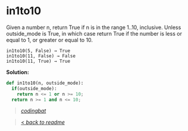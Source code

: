 # in1to10

Given a number n, return True if n is in the range 1..10, inclusive. Unless outside_mode is True, in which case return True if the number is less or equal to 1, or greater or equal to 10.

```
in1to10(5, False) → True
in1to10(11, False) → False
in1to10(11, True) → True
```

**Solution:**

```python
def in1to10(n, outside_mode):
  if(outside_mode):
    return n <= 1 or n >= 10;
  return n >= 1 and n <= 10;
```

> _[codingbat](https://codingbat.com/prob/p158497)_

> [< _back to readme_](FINDREPLACEREADME)